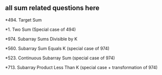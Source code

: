 ## all sum related questions here

*494. Target Sum

*1. Two Sum (Special case of 494)

*974. Subarray Sums Divisible by K

*560. Subarray Sum Equals K (special case of 974)

*523. Continuous Subarray Sum (special case of 974)

*713. Subarray Product Less Than K (special case + transformation of 974)



